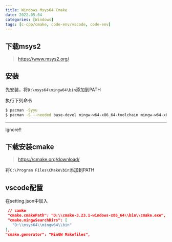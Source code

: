 ```yaml
---
title: Windows Msys64 Cmake
date: 2022.05.04
categories: [Windows]
tags: [c-cpp/cmake, code-env/vscode, code-env]
---
```


## 下载msys2
> https://www.msys2.org/

## 安装

先安装，将`D:\msys64\mingw64\bin`添加到PATH

执行下列命令
```bash
$ pacman -Syyu
$ pacman -S --needed base-devel mingw-w64-x86_64-toolchain mingw-w64-x86_64-cmake mingw-w64-x86_64-make
```
---
Ignore!!

## 下载安装cmake

> https://cmake.org/download/

将`C:\Program Files\CMake\bin`添加到PATH

## vscode配置

在setting.json中加入

```json
 // camke
 "cmake.cmakePath": "D:\\cmake-3.23.1-windows-x86_64\\bin\\cmake.exe",
 "cmake.mingwSearchDirs": [
   "D:\\msys64\\mingw64\\bin"
],
"cmake.generator": "MinGW Makefiles",
```
